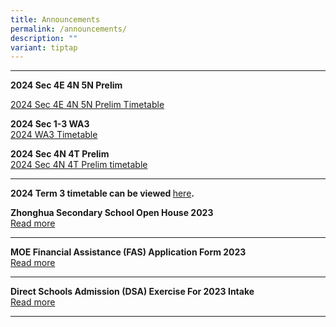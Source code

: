 ```yaml
---
title: Announcements
permalink: /announcements/
description: ""
variant: tiptap
---
```

<p></p>
<hr>
<p><strong>2024 Sec 4E 4N 5N Prelim</strong>
</p>
<p><a href="/files/2024_4E_4N_5N_Prelim_timetable_updated.pdf" rel="noopener noreferrer nofollow" target="_blank">2024 Sec 4E 4N 5N Prelim Timetable</a>
</p>
<p><strong>2024 Sec 1-3 WA3</strong> 
<br><a href="/files/2024WA3.pdf" rel="noopener noreferrer nofollow" target="_blank">2024 WA3 Timetable</a>
</p>
<p><strong>2024 Sec 4N 4T Prelim </strong>
<br><a href="/files/20244NPrelim.pdf" rel="noopener noreferrer nofollow" target="_blank">2024 Sec 4N 4T Prelim timetable</a>
</p>
<hr>
<p><strong>2024 Term 3 timetable can be viewed </strong><a href="https://www.zhonghuasec.moe.edu.sg/infolinks/class-timetable/" rel="noopener noreferrer nofollow" target="_blank">here</a><strong>.</strong>
</p>
<p><strong>Zhonghua Secondary School Open House 2023</strong> 
<br><a href="https://staging.d1ph2u5puaqsvh.amplifyapp.com/about-us/soh2023/" rel="noopener noreferrer nofollow" target="_blank">Read more</a>
</p>
<hr>
<p><strong>MOE Financial Assistance (FAS) Application Form 2023</strong> 
<br><a href="/files/a1.pdf" rel="noopener noreferrer nofollow" target="_blank">Read more</a>
</p>
<hr>
<p><strong>Direct Schools Admission (DSA) Exercise For 2023 Intake</strong> 
<br><a href="https://staging.d1ph2u5puaqsvh.amplifyapp.com/admission/dsa-2023/" rel="noopener noreferrer nofollow" target="_blank">Read more</a>
</p>
<hr>
<p></p>